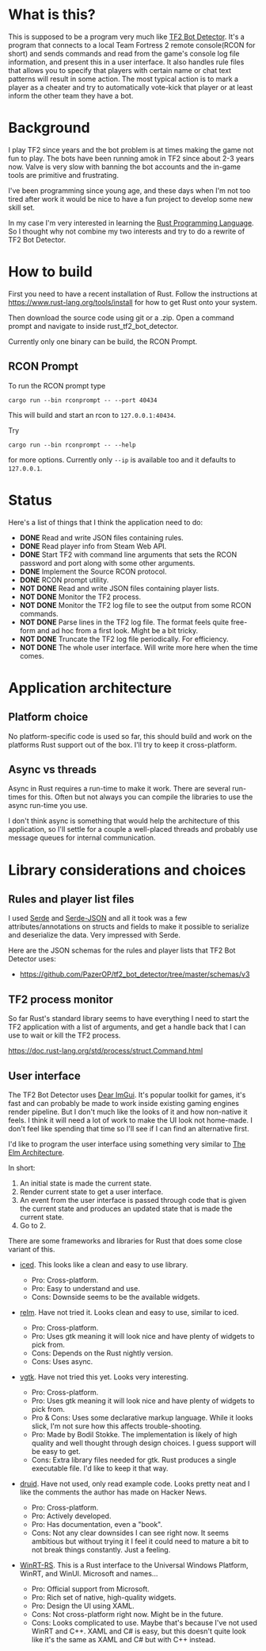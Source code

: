 # What is this?

This is supposed to be a program very much like [TF2 Bot Detector](
https://github.com/PazerOP/tf2_bot_detector). 
It's a program that connects to a local Team Fortress 2 remote console(RCON for short) and sends commands and read from the game's console log file information, and present this in a user interface. 
It also handles rule files that allows you to specify that players with certain name or chat text patterns will result in some action. 
The most typical action is to mark a player as a cheater and try to automatically vote-kick that player or at least inform the other team they have a bot.

# Background

I play TF2 since years and the bot problem is at times making the game not fun to play. 
The bots have been running amok in TF2 since about 2-3 years now.
Valve is very slow with banning the bot accounts and the in-game tools are primitive and frustrating. 

I've been programming since young age, and these days when I'm not too tired after work it would be nice to have a fun project to develop some new skill set.

In my case I'm very interested in learning the [Rust Programming Language](https://www.rust-lang.org/).
So I thought why not combine my two interests and try to do a rewrite of TF2 Bot Detector.

# How to build

First you need to have a recent installation of Rust. Follow the instructions at https://www.rust-lang.org/tools/install for how to get Rust onto your system.

Then download the source code using git or a .zip. Open a command prompt and navigate to inside rust_tf2_bot_detector.

Currently only one binary can be build, the RCON Prompt.

## RCON Prompt

To run the RCON prompt type 

    cargo run --bin rconprompt -- --port 40434

This will build and start an rcon to `127.0.0.1:40434`. 

Try

    cargo run --bin rconprompt -- --help

for more options. Currently only `--ip` is available too and it defaults to `127.0.0.1`.

# Status 

Here's a list of things that I think the application need to do:

- **DONE** Read and write JSON files containing rules. 
- **DONE** Read player info from Steam Web API.
- **DONE** Start TF2 with command line arguments that sets the RCON password and port along with some other arguments.
- **DONE** Implement the Source RCON protocol.
- **DONE** RCON prompt utility.
- **NOT DONE** Read and write JSON files containing player lists.
- **NOT DONE** Monitor the TF2 process.
- **NOT DONE** Monitor the TF2 log file to see the output from some RCON commands.
- **NOT DONE** Parse lines in the TF2 log file. The format feels quite free-form and ad hoc from a first look. Might be a bit tricky.
- **NOT DONE** Truncate the TF2 log file periodically. For efficiency.
- **NOT DONE** The whole user interface. Will write more here when the time comes.

# Application architecture

## Platform choice

No platform-specific code is used so far, this should build and work on the platforms Rust support out of the box. I'll try to keep it cross-platform.

## Async vs threads

Async in Rust requires a run-time to make it work.
There are several run-times for this.
Often but not always you can compile the libraries to use the async run-time you use.

I don't think async is something that would help the architecture of this application, so I'll settle for a couple a well-placed threads and probably use message queues for internal communication.

# Library considerations and choices

## Rules and player list files

I used [Serde](https://serde.rs/) and [Serde-JSON](https://github.com/serde-rs/json) and all it took was a few attributes/annotations on structs and fields to make it possible to serialize and deserialize the data. Very impressed with Serde.

Here are the JSON schemas for the rules and player lists that TF2 Bot Detector uses:
- https://github.com/PazerOP/tf2_bot_detector/tree/master/schemas/v3

## TF2 process monitor

So far Rust's standard library seems to have everything I need to start the TF2 application with a list of arguments, and get a handle back that I can use to wait or kill the TF2 process.

https://doc.rust-lang.org/std/process/struct.Command.html

## User interface

The TF2 Bot Detector uses [Dear ImGui](https://github.com/ocornut/imgui). 
It's popular toolkit for games, it's fast and can probably be made to work inside existing gaming engines render pipeline.
But I don't much like the looks of it and how non-native it feels. 
I think it will need a lot of work to make the UI look not home-made.
I don't feel like spending that time so I'll see if I can find an alternative first.

I'd like to program the user interface using something very similar to [The Elm Architecture](https://guide.elm-lang.org/architecture/).

In short: 
1. An initial state is made the current state.
2. Render current state to get a user interface.
3. An event from the user interface is passed through code that is given the current state and produces an updated state that is made the current state.
4. Go to 2.

There are some frameworks and libraries for Rust that does some close variant of this.

- [iced](https://github.com/hecrj/iced). This looks like a clean and easy to use library.
  - Pro: Cross-platform.
  - Pro: Easy to understand and use.
  - Cons: Downside seems to be the available widgets.

- [relm](https://github.com/iovxw/relm). Have not tried it. Looks clean and easy to use, similar to iced.
  - Pro: Cross-platform.
  - Pro: Uses gtk meaning it will look nice and have plenty of widgets to pick from.
  - Cons: Depends on the Rust nightly version. 
  - Cons: Uses async.
 
- [vgtk](https://github.com/bodil/vgtk). Have not tried this yet. Looks very interesting.
  - Pro: Cross-platform.
  - Pro: Uses gtk meaning it will look nice and have plenty of widgets to pick from.
  - Pro & Cons: Uses some declarative markup language. While it looks slick, I'm not sure how this affects trouble-shooting.
  - Pro: Made by Bodil Stokke. The implementation is likely of high quality and well thought through design choices. I guess support will be easy to get.
  - Cons: Extra library files needed for gtk. Rust produces a single executable file. I'd like to keep it that way.

- [druid](https://github.com/linebender/druid). Have not used, only read example code. Looks pretty neat and I like the comments the author has made on Hacker News.
  - Pro: Cross-platform.
  - Pro: Actively developed.
  - Pro: Has documentation, even a "book".
  - Cons: Not any clear downsides I can see right now. It seems ambitious but without trying it I feel it could need to mature a bit to not break things constantly. Just a feeling.

- [WinRT-RS](https://github.com/microsoft/winrt-rs). This is a Rust interface to the Universal Windows Platform, WinRT, and WinUI. Microsoft and names...
  - Pro: Official support from Microsoft.
  - Pro: Rich set of native, high-quality widgets.
  - Pro: Design the UI using XAML.
  - Cons: Not cross-platform right now. Might be in the future.
  - Cons: Looks complicated to use. Maybe that's because I've not used WinRT and C++. XAML and C# is easy, but this doesn't quite look like it's the same as XAML and C# but with C++ instead.
